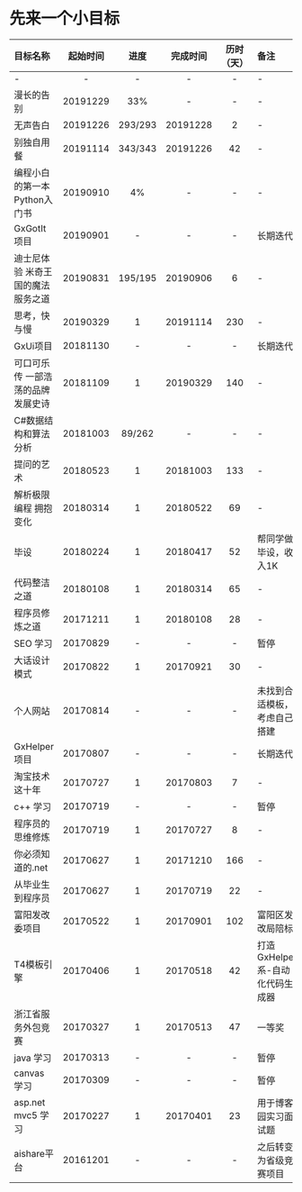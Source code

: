 # 先来一个小目标

|目标名称|起始时间|进度|完成时间|历时（天）|备注|
|:------|:-----:|:----:|:---:|:--:|:-  |
|-|-|-|-|-|-|
|漫长的告别|20191229|33%|-|-|-|
|无声告白|20191226|293/293|20191228|2|-|
|别独自用餐|20191114|343/343|20191226|42|-|
|编程小白的第一本Python入门书|20190910|4%|-|-|-|
|GxGotIt项目|20190901|-|-|-|长期迭代|
|迪士尼体验 米奇王国的魔法服务之道|20190831|195/195|20190906|6|-|
|思考，快与慢|20190329|1|20191114|230|-|
|GxUi项目|20181130|-|-|-|长期迭代|
|可口可乐传 一部浩荡的品牌发展史诗|20181109|1|20190329|140|-|
|C#数据结构和算法分析|20181003|89/262|-|-|-|
|提问的艺术|20180523|1|20181003|133|-|
|解析极限编程 拥抱变化|20180314|1|20180522|69|-|
|毕设|20180224|1|20180417|52|帮同学做毕设，收入1K|
|代码整洁之道|20180108|1|20180314|65|-|
|程序员修炼之道|20171211|1|20180108|28|-|
|SEO 学习|20170829|-|-|-|暂停|
|大话设计模式|20170822|1|20170921|30|-|
|个人网站|20170814|-|-|-|未找到合适模板，考虑自己搭建|
|GxHelper项目|20170807|-|-|-|长期迭代|
|淘宝技术这十年|20170727|1|20170803|7|-|
|c++ 学习|20170719|-|-|-|暂停|
|程序员的思维修炼|20170719|1|20170727|8|-|
|你必须知道的.net|20170627|1|20171210|166|-|
|从毕业生到程序员|20170627|1|20170719|22|-|
|富阳发改委项目|20170522|1|20170901|102|富阳区发改局陪标|
|T4模板引擎|20170406|1|20170518|42|打造GxHelper系-自动化代码生成器|
|浙江省服务外包竞赛|20170327|1|20170513|47|一等奖|
|java 学习|20170313|-|-|-|暂停|
|canvas 学习|20170309|-|-|-|暂停|
|asp.net mvc5 学习|20170227|1|20170401|23|用于博客园实习面试题|
|aishare平台|20161201|-|-|-|之后转变为省级竞赛项目|

